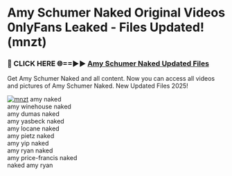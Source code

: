 # Amy Schumer Naked Original Videos 0nlyFans Leaked - Files Updated! (mnzt)

<h3>🔴 CLICK HERE 🌐==►► <a href="https://tinyurl.com/up5wt9bj" rel="nofollow">Amy Schumer Naked Updated Files</a></h3>

Get Amy Schumer Naked and all content. Now you can access all videos and pictures of Amy Schumer Naked. New Updated Files 2025!

[![mnzt](https://i.imgur.com/ABiUzMV.gif)](https://tinyurl.com/up5wt9bj)
amy naked<br>
amy winehouse naked<br>
amy dumas naked<br>
amy yasbeck naked<br>
amy locane naked<br>
amy pietz naked<br>
amy yip naked<br>
amy ryan naked<br>
amy price-francis naked<br>
naked amy ryan